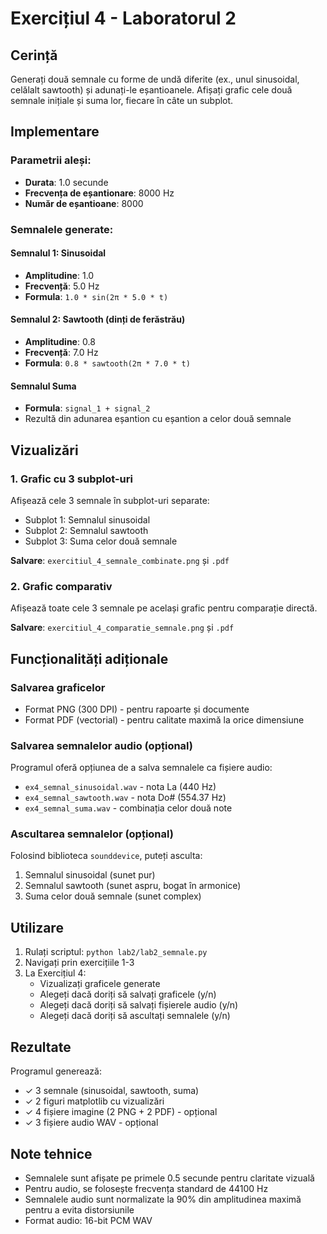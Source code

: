 # Exercițiul 4 - Laboratorul 2

## Cerință
Generați două semnale cu forme de undă diferite (ex., unul sinusoidal, celălalt sawtooth) și adunați-le eșantioanele. Afișați grafic cele două semnale inițiale și suma lor, fiecare în câte un subplot.

## Implementare

### Parametrii aleși:
- **Durata**: 1.0 secunde
- **Frecvența de eșantionare**: 8000 Hz
- **Număr de eșantioane**: 8000

### Semnalele generate:

#### Semnalul 1: Sinusoidal
- **Amplitudine**: 1.0
- **Frecvență**: 5.0 Hz
- **Formula**: `1.0 * sin(2π * 5.0 * t)`

#### Semnalul 2: Sawtooth (dinți de ferăstrău)
- **Amplitudine**: 0.8
- **Frecvență**: 7.0 Hz
- **Formula**: `0.8 * sawtooth(2π * 7.0 * t)`

#### Semnalul Suma
- **Formula**: `signal_1 + signal_2`
- Rezultă din adunarea eșantion cu eșantion a celor două semnale

## Vizualizări

### 1. Grafic cu 3 subplot-uri
Afișează cele 3 semnale în subplot-uri separate:
- Subplot 1: Semnalul sinusoidal
- Subplot 2: Semnalul sawtooth
- Subplot 3: Suma celor două semnale

**Salvare**: `exercitiul_4_semnale_combinate.png` și `.pdf`

### 2. Grafic comparativ
Afișează toate cele 3 semnale pe același grafic pentru comparație directă.

**Salvare**: `exercitiul_4_comparatie_semnale.png` și `.pdf`

## Funcționalități adiționale

### Salvarea graficelor
- Format PNG (300 DPI) - pentru rapoarte și documente
- Format PDF (vectorial) - pentru calitate maximă la orice dimensiune

### Salvarea semnalelor audio (opțional)
Programul oferă opțiunea de a salva semnalele ca fișiere audio:
- `ex4_semnal_sinusoidal.wav` - nota La (440 Hz)
- `ex4_semnal_sawtooth.wav` - nota Do# (554.37 Hz)
- `ex4_semnal_suma.wav` - combinația celor două note

### Ascultarea semnalelor (opțional)
Folosind biblioteca `sounddevice`, puteți asculta:
1. Semnalul sinusoidal (sunet pur)
2. Semnalul sawtooth (sunet aspru, bogat în armonice)
3. Suma celor două semnale (sunet complex)

## Utilizare

1. Rulați scriptul: `python lab2/lab2_semnale.py`
2. Navigați prin exercițiile 1-3
3. La Exercițiul 4:
   - Vizualizați graficele generate
   - Alegeți dacă doriți să salvați graficele (y/n)
   - Alegeți dacă doriți să salvați fișierele audio (y/n)
   - Alegeți dacă doriți să ascultați semnalele (y/n)

## Rezultate

Programul generează:
- ✓ 3 semnale (sinusoidal, sawtooth, suma)
- ✓ 2 figuri matplotlib cu vizualizări
- ✓ 4 fișiere imagine (2 PNG + 2 PDF) - opțional
- ✓ 3 fișiere audio WAV - opțional

## Note tehnice

- Semnalele sunt afișate pe primele 0.5 secunde pentru claritate vizuală
- Pentru audio, se folosește frecvența standard de 44100 Hz
- Semnalele audio sunt normalizate la 90% din amplitudinea maximă pentru a evita distorsiunile
- Format audio: 16-bit PCM WAV
